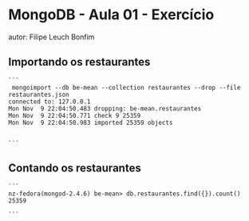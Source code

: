 # MongoDB - Aula 01 - Exercício
autor: Filipe Leuch Bonfim

## Importando os restaurantes

    ```
     mongoimport --db be-mean --collection restaurantes --drop --file restaurantes.json
    connected to: 127.0.0.1
    Mon Nov  9 22:04:50.483 dropping: be-mean.restaurantes
    Mon Nov  9 22:04:50.771 check 9 25359
    Mon Nov  9 22:04:50.983 imported 25359 objects


    ```

## Contando os restaurantes

    ```
    nz-fedora(mongod-2.4.6) be-mean> db.restaurantes.find({}).count()
    25359

    ```
